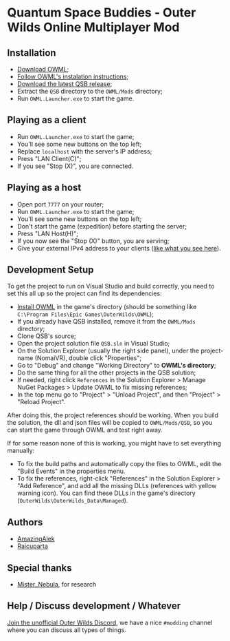 # Quantum Space Buddies - Outer Wilds Online Multiplayer Mod

## Installation

* [Download OWML](https://github.com/amazingalek/owml/releases);
* [Follow OWML's instalation instructions](https://github.com/amazingalek/owml#installation);
* [Download the latest QSB release](https://github.com/Raicuparta/quantum-space-buddies/releases/latest);
* Extract the `QSB` directory to the `OWML/Mods` directory;
* Run `OWML.Launcher.exe` to start the game.

## Playing as a client

* Run `OWML.Launcher.exe` to start the game;
* You'll see some new buttons on the top left;
* Replace `localhost` with the server's IP address;
* Press "LAN Client(C)";
* If you see "Stop (X)", you are connected.

## Playing as a host

* Open port `7777` on your router;
* Run `OWML.Launcher.exe` to start the game;
* You'll see some new buttons on the top left;
* Don't start the game (expedition) before starting the server;
* Press "LAN Host(H)";
* If you now see the "Stop (X)" button, you are serving;
* Give your external IPv4 address to your clients ([like what you see here](http://whatismyip.host/)).

## Development Setup

To get the project to run on Visual Studio and build correctly, you need to set this all up so the project can find its dependencies:

* [Install OWML](https://github.com/amazingalek/owml#installation) in the game's directory (should be something like `C:\Program Files\Epic Games\OuterWilds\OWML`);
* If you already have QSB installed, remove it from the `OWML/Mods` directory;
* Clone QSB's source;
* Open the project solution file `QSB.sln` in Visual Studio;
* On the Solution Explorer (usually the right side panel), under the project-name (NomaiVR), double click "Properties";
* Go to "Debug" and change "Working Directory" to **OWML's directory**;
* Do the same thing for all the other projects in the QSB solution;
* If needed, right click `References` in the Solution Explorer > Manage NuGet Packages > Update OWML to fix missing references;
* In the top menu go to "Project" > "Unload Project", and then "Project" > "Reload Project".

After doing this, the project references should be working. When you build the solution, the dll and json files will be copied to `OWML/Mods/QSB`, so you can start the game through OWML and test right away.

If for some reason none of this is working, you might have to set everything manually:

* To fix the build paths and automatically copy the files to OWML, edit the "Build Events" in the properties menu.
* To fix the references, right-click "References" in the Solution Explorer > "Add Reference", and add all the missing DLLs (references with yellow warning icon). You can find these DLLs in the game's directory (`OuterWilds\OuterWilds_Data\Managed`).

## Authors

* [AmazingAlek](https://github.com/amazingalek)
* [Raicuparta](https://github.com/Raicuparta)

## Special thanks

* [Mister_Nebula](https://github.com/misternebula), for research

## Help / Discuss development / Whatever

[Join the unofficial Outer Wilds Discord](https://discord.gg/Sftcc9Z), we have a nice `#modding` channel where you can discuss all types of things.
